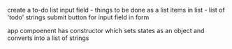 create a to-do list
input field - things to be done as a list
items in list - list of 'todo' strings
submit button for input field in form

app compoenent has constructor which sets states as an object and converts into a list of strings
